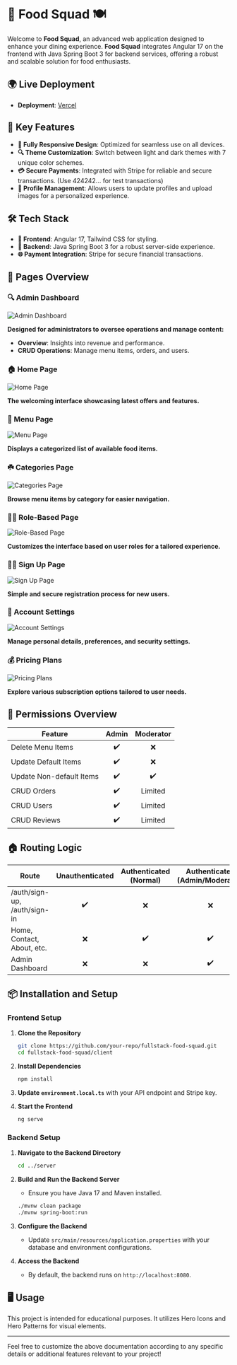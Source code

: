 
# 🍔 Food Squad 🍽️

Welcome to **Food Squad**, an advanced web application designed to enhance your dining experience. **Food Squad** integrates Angular 17 on the frontend with Java Spring Boot 3 for backend services, offering a robust and scalable solution for food enthusiasts.

## 🌍 Live Deployment

- **Deployment**: [Vercel](https://food-app-full-stack.vercel.app/) 

## 🚀 Key Features

- **🍏 Fully Responsive Design**: Optimized for seamless use on all devices.
- **🔍 Theme Customization**: Switch between light and dark themes with 7 unique color schemes.
- **💳 Secure Payments**: Integrated with Stripe for reliable and secure transactions. (Use 424242... for test transactions)
- **📄 Profile Management**: Allows users to update profiles and upload images for a personalized experience.

## 🛠️ Tech Stack

- **🔹 Frontend**: Angular 17, Tailwind CSS for styling.
- **🔸 Backend**: Java Spring Boot 3 for a robust server-side experience.
- **🌐 Payment Integration**: Stripe for secure financial transactions.

## 📸 Pages Overview

### 🔍 Admin Dashboard
![Admin Dashboard](https://i.ibb.co/XSz8YRr/Screenshot-2024-04-03-232830.png)

**Designed for administrators to oversee operations and manage content:**
- **Overview**: Insights into revenue and performance.
- **CRUD Operations**: Manage menu items, orders, and users.

### 🏠 Home Page
![Home Page](https://i.ibb.co/fHgVrP7/Screenshot-2024-04-03-232914.png)

**The welcoming interface showcasing latest offers and features.**

### 🛒 Menu Page
![Menu Page](https://i.ibb.co/8d4QwpY/Screenshot-2024-04-03-232927.png)

**Displays a categorized list of available food items.**

### ☘️ Categories Page
![Categories Page](https://i.ibb.co/KNDx6MY/Screenshot-2024-04-03-232943.png)

**Browse menu items by category for easier navigation.**

### 👩‍🎓 Role-Based Page
![Role-Based Page](https://i.ibb.co/CJ3KR6q/Screenshot-2024-04-03-235001.png)

**Customizes the interface based on user roles for a tailored experience.**

### 🙅‍♂️ Sign Up Page
![Sign Up Page](https://i.ibb.co/X3F01MD/Screenshot-2024-04-03-234925.png)

**Simple and secure registration process for new users.**

### 🤵️ Account Settings
![Account Settings](https://i.ibb.co/ykwWdY6/Screenshot-2024-04-03-235418.png)

**Manage personal details, preferences, and security settings.**

### 💰 Pricing Plans
![Pricing Plans](https://i.ibb.co/kH1zvw4/Screenshot-2024-04-03-232953.png)

**Explore various subscription options tailored to user needs.**

## 👤 Permissions Overview

| Feature                | Admin | Moderator |
|------------------------|:-----:|:---------:|
| Delete Menu Items      |  ✔️   |     ❌    |
| Update Default Items   |  ✔️   |     ❌    |
| Update Non-default Items |  ✔️   |    ✔️    |
| CRUD Orders            |  ✔️   |     Limited |
| CRUD Users             |  ✔️   | Limited   |
| CRUD Reviews           |  ✔️   |     Limited |

## 🏠 Routing Logic

| Route                         | Unauthenticated | Authenticated (Normal) | Authenticated (Admin/Moderator) |
|-------------------------------|:---------------:|:-----------------------:|:--------------------------------:|
| /auth/sign-up, /auth/sign-in  |        ✔️       |            ❌           |                 ❌               |
| Home, Contact, About, etc.    |        ❌       |            ✔️           |                 ✔️               |
| Admin Dashboard               |        ❌       |            ❌           |                 ✔️               |

## 📦 Installation and Setup

### Frontend Setup

1. **Clone the Repository**
    ```bash
    git clone https://github.com/your-repo/fullstack-food-squad.git
    cd fullstack-food-squad/client
    ```

2. **Install Dependencies**
    ```bash
    npm install
    ```

3. **Update `environment.local.ts`** with your API endpoint and Stripe key.

4. **Start the Frontend**
    ```bash
    ng serve
    ```

### Backend Setup

1. **Navigate to the Backend Directory**
    ```bash
    cd ../server
    ```

2. **Build and Run the Backend Server**
    - Ensure you have Java 17 and Maven installed.
    ```bash
    ./mvnw clean package
    ./mvnw spring-boot:run
    ```

3. **Configure the Backend**
    - Update `src/main/resources/application.properties` with your database and environment configurations.

4. **Access the Backend**
    - By default, the backend runs on `http://localhost:8080`.

## 🖥️ Usage

This project is intended for educational purposes. It utilizes Hero Icons and Hero Patterns for visual elements.

---
Feel free to customize the above documentation according to any specific details or additional features relevant to your project!
